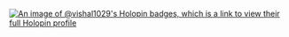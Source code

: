 [![An image of @vishal1029's Holopin badges, which is a link to view their full Holopin profile](https://holopin.me/vishal1029)](https://holopin.io/@vishal1029)
